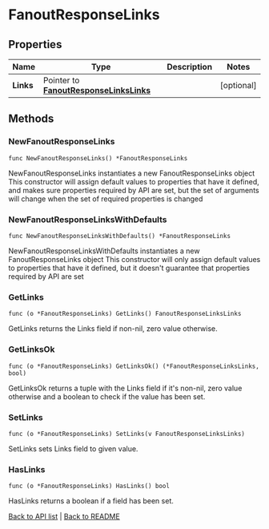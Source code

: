 # FanoutResponseLinks

## Properties

Name | Type | Description | Notes
------------ | ------------- | ------------- | -------------
**Links** | Pointer to [**FanoutResponseLinksLinks**](FanoutResponseLinksLinks.md) |  | [optional] 

## Methods

### NewFanoutResponseLinks

`func NewFanoutResponseLinks() *FanoutResponseLinks`

NewFanoutResponseLinks instantiates a new FanoutResponseLinks object
This constructor will assign default values to properties that have it defined,
and makes sure properties required by API are set, but the set of arguments
will change when the set of required properties is changed

### NewFanoutResponseLinksWithDefaults

`func NewFanoutResponseLinksWithDefaults() *FanoutResponseLinks`

NewFanoutResponseLinksWithDefaults instantiates a new FanoutResponseLinks object
This constructor will only assign default values to properties that have it defined,
but it doesn't guarantee that properties required by API are set

### GetLinks

`func (o *FanoutResponseLinks) GetLinks() FanoutResponseLinksLinks`

GetLinks returns the Links field if non-nil, zero value otherwise.

### GetLinksOk

`func (o *FanoutResponseLinks) GetLinksOk() (*FanoutResponseLinksLinks, bool)`

GetLinksOk returns a tuple with the Links field if it's non-nil, zero value otherwise
and a boolean to check if the value has been set.

### SetLinks

`func (o *FanoutResponseLinks) SetLinks(v FanoutResponseLinksLinks)`

SetLinks sets Links field to given value.

### HasLinks

`func (o *FanoutResponseLinks) HasLinks() bool`

HasLinks returns a boolean if a field has been set.


[Back to API list](../README.md#documentation-for-api-endpoints) | [Back to README](../README.md)



